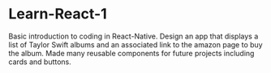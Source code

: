 # Learn-React-1

Basic introduction to coding in React-Native. Design an app that displays a list of Taylor Swift albums 
and an associated link to the amazon page to buy the album. Made many reusable components for future projects 
including cards and buttons. 
